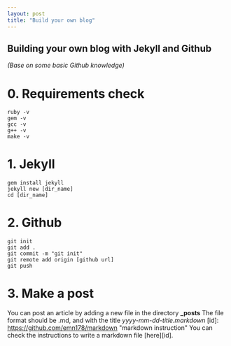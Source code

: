 ```yaml
---
layout: post
title: "Build your own blog"
---
```


## **Building your own blog with Jekyll and Github**
_(Base on some basic Github knowledge)_

# **0.** Requirements check

    ruby -v  
    gem -v  
    gcc -v  
    g++ -v  
    make -v  

# **1.** Jekyll

    gem install jekyll
    jekyll new [dir_name]
    cd [dir_name]
    
# **2.** Github
    
    git init
    git add .
    git commit -m "git init"
    git remote add origin [github url]
    git push
           
# **3.** Make a post

  You can post an article by adding a new file in the directory **\_posts**
  The file format should be .md, and with the title _yyyy-mm-dd-title.markdown_
  [id]: https://github.com/emn178/markdown "markdown instruction"
  You can check the instructions to write a markdown file [here][id].


